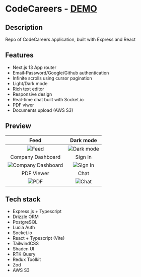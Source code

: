 # CodeCareers - [DEMO](https://codecarrers.vercel.app/)

## Description
Repo of CodeCareers application, built with Express and React

## Features
- Next.js 13 App router
- Email-Password/Google/Github authentication
- Infinite scrolls using cursor pagination
- Light/Dark mode
- Rich text editor
- Responsive design
- Real-time chat built with Socket.io
- PDF viwer
- Documents upload (AWS S3)

## Preview

| Feed | Dark mode |
|:-------------------------:|:-------------------------:|  
|  ![Feed](https://github.com/fkozlicki/codecarrers/assets/93607858/b21afcb4-5c47-4626-b5dd-df2447f7b1cb) | ![Dark mode](https://github.com/fkozlicki/codecarrers/assets/93607858/9d97ee2b-0d88-443c-913d-d846ebd880b6) |
| Company Dashboard | Sign In |
| ![Company Dashboard](https://github.com/fkozlicki/codecarrers/assets/93607858/74b17552-4a7b-4d4e-a524-93df47b061b2) | ![Sign In](https://github.com/fkozlicki/codecarrers/assets/93607858/5f498781-3833-42b2-a566-45ca6765fd25) |
| PDF Viewer | Chat |
|  ![PDF](https://github.com/fkozlicki/codecarrers/assets/93607858/fdfe0318-5a50-4f65-a9a0-2015d995b9ef) | ![Chat](https://github.com/fkozlicki/codecarrers/assets/93607858/3d08d59c-5b40-4add-8ac7-cf613639175c) |

## Tech stack

- Express.js + Typescript
- Drizzle ORM
- PostgreSQL
- Lucia Auth
- Socket.io
- React + Typescript (Vite)
- TailwindCSS
- Shadcn UI
- RTK Query
- Redux Toolkit
- Zod
- AWS S3








